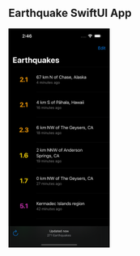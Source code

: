 ## Earthquake SwiftUI App

<div>
  <img src="https://github.com/yanmoroz/sui-earthquakes/blob/main/github-images/1.png?raw=true" width="200">
</div>
